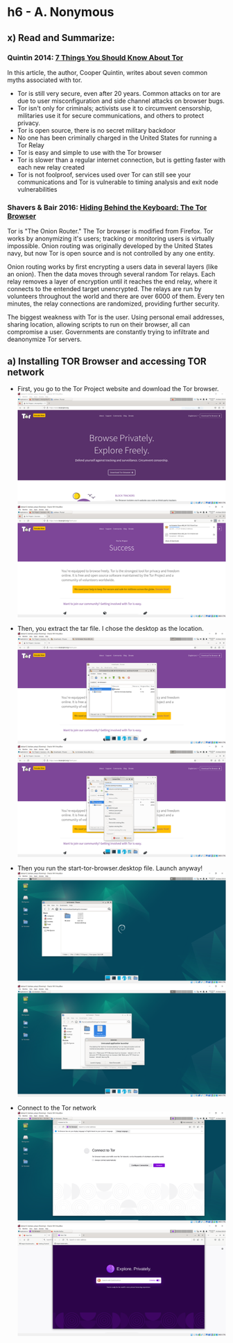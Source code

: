 # h6 - A. Nonymous
## x) Read and Summarize:
###  Quintin 2014: [7 Things You Should Know About Tor](https://www.eff.org/deeplinks/2014/07/7-things-you-should-know-about-tor)
In this article, the author, Cooper Quintin, writes about seven common myths associated with tor.
-  Tor is still very secure, even after 20 years.  Common attacks on tor are due to user misconfiguration and side channel attacks on browser bugs.
-  Tor isn't only for criminals; activists use it to circumvent censorship, militaries use it for secure communications, and others to protect privacy.
-  Tor is open source, there is no secret military backdoor
-  No one has been criminally charged in the United States for running a Tor Relay
-  Tor is easy and simple to use with the Tor browser
-  Tor is slower than a regular internet connection, but is getting faster with each new relay created
-  Tor is not foolproof, services used over Tor can still see your communications and Tor is vulnerable to timing analysis and exit node vulnerabilities

### Shavers & Bair 2016: [Hiding Behind the Keyboard: The Tor Browser](https://learning.oreilly.com/library/view/hiding-behind-the/9780128033524/XHTML/B9780128033401000021/B9780128033401000021.xhtml#s0010)

Tor is "The Onion Router." The Tor browser is modified from Firefox. Tor works by anonymizing it's users; tracking or monitoring users is virtually impossible.
Onion routing was originally developed by the United States navy, but now Tor is open source and is not controlled by any one entity.

Onion routing works by first encrypting a users data in several layers (like an onion).  Then the data moves through several random Tor relays.  Each relay removes a layer of encryption until it reaches the end relay, where it connects to the entended target unencrypted.  The relays are run by volunteers throughout the world and there are over 6000 of them.  Every ten minutes, the relay connections are randomized, providing further security.

The biggest weakness with Tor is the user.  Using personal email addresses, sharing location, allowing scripts to run on their browser, all can compromise a user.  Governments are constantly trying to infiltrate and deanonymize Tor servers.

## a) Installing TOR Browser and accessing TOR network

-  First, you go to the Tor Project website and download the Tor browser.
![browser](https://github.com/andrewullrich/infosec/blob/main/1.PNG)
![2](https://github.com/andrewullrich/infosec/blob/main/2.PNG)

-  Then, you extract the tar file.  I chose the desktop as the location.
![3](https://github.com/andrewullrich/infosec/blob/main/3.PNG)
![4](https://github.com/andrewullrich/infosec/blob/main/4.PNG)

-  Then you run the start-tor-browser.desktop file. Launch anyway!
![5](https://github.com/andrewullrich/infosec/blob/main/5.PNG)
![6](https://github.com/andrewullrich/infosec/blob/main/6.PNG)

-  Connect to the Tor network
![7](https://github.com/andrewullrich/infosec/blob/main/7.PNG)
![8](https://github.com/andrewullrich/infosec/blob/main/8.PNG)

